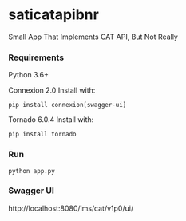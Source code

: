 # saticatapibnr
Small App That Implements CAT API, But Not Really

### Requirements

Python 3.6+

Connexion 2.0
Install with:
```
pip install connexion[swagger-ui]
```

Tornado 6.0.4
Install with:
```
pip install tornado
```

### Run

```
python app.py
```

### Swagger UI

http://localhost:8080/ims/cat/v1p0/ui/
